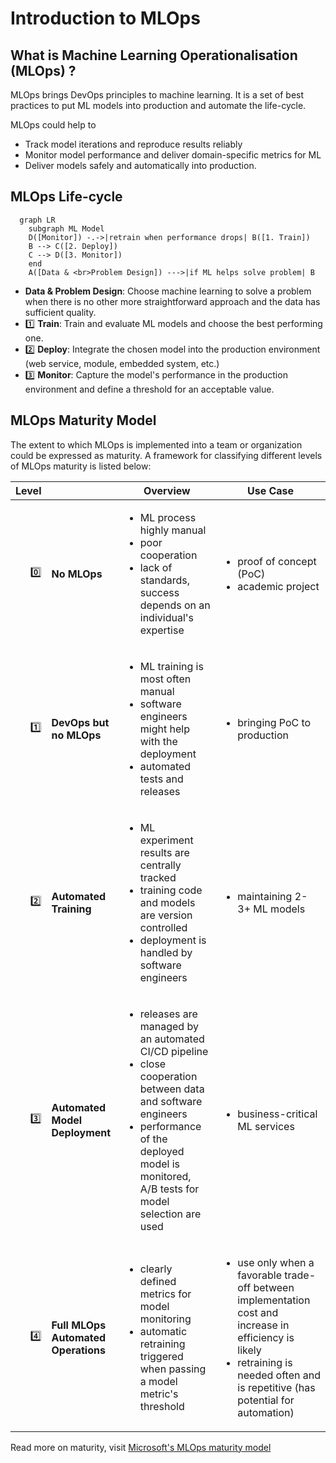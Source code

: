 # Introduction to MLOps

## What is Machine Learning Operationalisation (MLOps) ?

MLOps brings DevOps principles to machine learning. It is a set of best practices to put ML models into production and automate the life-cycle.

MLOps could help to

- Track model iterations and reproduce results reliably
- Monitor model performance and deliver domain-specific metrics for ML
- Deliver models safely and automatically into production.

## MLOps Life-cycle

```mermaid
  graph LR
    subgraph ML Model
    D([Monitor]) -.->|retrain when performance drops| B([1. Train])
    B --> C([2. Deploy])
    C --> D([3. Monitor])
    end
    A([Data & <br>Problem Design]) --->|if ML helps solve problem| B
```

- **Data & Problem Design**: Choose machine learning to solve a problem when there is no other more straightforward approach and the data has sufficient quality.
- 1️⃣ **Train**: Train and evaluate ML models and choose the best performing one.
- 2️⃣ **Deploy**: Integrate the chosen model into the production environment (web service, module, embedded system, etc.)
- 3️⃣ **Monitor**: Capture the model's performance in the production environment and define a threshold for an acceptable value.

## MLOps Maturity Model

The extent to which MLOps is implemented into a team or organization could be expressed as maturity. A framework for classifying different levels of MLOps maturity is listed below:

| Level |              | Overview | Use Case | 
|----:|--------------|----------|----------|  
| 0️⃣  | **No MLOps** | <ul><li>ML process highly manual</li><li>poor cooperation</li><li>lack of standards, success depends on an individual's expertise</li> </ul> | <ul><li>proof of concept (PoC)</li><li>academic project</li></ul> |
| 1️⃣  | **DevOps but no MLOps** | <ul><li>ML training is most often manual </li><li>software engineers might help with the deployment</li><li>automated tests and releases</li> </ul> | <ul><li>bringing PoC to production</li></ul> |
| 2️⃣  | **Automated Training** | <ul><li>ML experiment results are centrally tracked </li><li>training code and models are version controlled</li><li>deployment is handled by software engineers</li> </ul> | <ul><li>maintaining 2-3+ ML models</li></ul> |
| 3️⃣  | **Automated Model Deployment** | <ul><li>releases are managed by an automated CI/CD pipeline</li><li>close cooperation between data and software engineers</li><li>performance of the deployed model is monitored, A/B tests for model selection are used</li></ul> | <ul><li>business-critical ML services</li></ul> |
| 4️⃣  | **Full MLOps Automated Operations** | <ul><li>clearly defined metrics for model monitoring</li><li>automatic retraining triggered when passing a model metric's threshold</li> </ul>  | <ul><li>use only when a favorable trade-off between implementation cost and increase in efficiency is likely</li><li>retraining is needed often and is repetitive (has potential for automation)</li></ul> |


Read more on maturity, visit [Microsoft's MLOps maturity model](https://docs.microsoft.com/en-us/azure/architecture/example-scenario/mlops/mlops-maturity-model)
